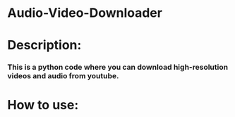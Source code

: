 # Audio-Video-Downloader

# Description:

### This is a python code where you can download high-resolution videos and audio from youtube.

# How to use:

